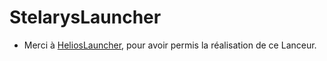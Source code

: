 # StelarysLauncher

- Merci à [HeliosLauncher](https://github.com/dscalzi/HeliosLauncher/), pour avoir permis la réalisation de ce Lanceur.
